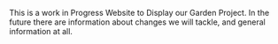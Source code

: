This is a work in Progress Website to Display our Garden Project.
In the future there are information about changes we will tackle, and general information at all.
